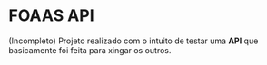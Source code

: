 # FOAAS API
(Incompleto) Projeto realizado com o intuito de testar uma **API** que basicamente foi feita para xingar os outros.
